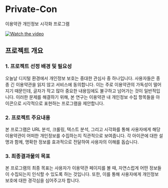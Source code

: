 

# Private-Con
이용약관 개인정보 시각화 프로그램

[![Watch the video]([https://img.youtube.com/vi/m0qJLplt9kw/0.jpg)](https://youtu.be/m0qJLplt9kw](https://www.youtube.com/watch?v=ITOVSJHcaOk))

## 프로젝트 개요

### 1. 프로젝트 선정 배경 및 필요성

오늘날 디지털 환경에서 개인정보 보호는 중대한 관심사 중 하나입니다. 사용자들은 종종 긴 이용약관을 읽지 않고 서비스에 동의합니다. 이는 주로 이용약관의 가독성이 떨어지기 때문인데, 글자가 작고 많아 중요한 내용임에도 불구하고 넘어가는 것이 일반적입니다. 이러한 문제를 해결하기 위해, 본 연구는 이용약관 내 개인정보 수집 항목들을 아이콘으로 시각적으로 표현하는 프로그램을 제안합니다.

### 2. 프로젝트 주요내용

본 프로그램은 URL 분석, 크롤링, 텍스트 분석, 그리고 시각화를 통해 사용자에게 해당 이용약관이 어떠한 개인정보를 수집하는지 직관적으로 보여줍니다. 각 아이콘에 대한 설명과 함께, 명확한 정보를 효과적으로 전달하여 사용자의 이해를 돕습니다.

### 3. 최종결과물의 목표

본 프로그램의 최종 목표는 사용자가 이용약관 페이지를 볼 때, 자연스럽게 어떤 정보들이 수집되는지 인식할 수 있도록 하는 것입니다. 또한, 이를 통해 사용자에게 개인정보 보호에 대한 경각심을 심어주고자 합니다.




